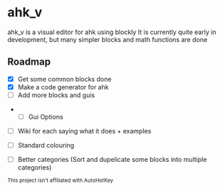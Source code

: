 # ahk_v

ahk_v is a visual editor for ahk using blockly
It is currently quite early in development, but many simpler blocks and math functions are done

## Roadmap

- [X] Get some common blocks done
- [X] Make a code generator for ahk
- [ ] Add more blocks and guis
- - [ ] Gui Options
- [ ] Wiki for each saying what it does + examples
- [ ] Standard colouring
- [ ] Better categories (Sort and dupelicate some blocks into multiple categories)


<sub>This project isn't affiliated with AutoHotKey</sub>